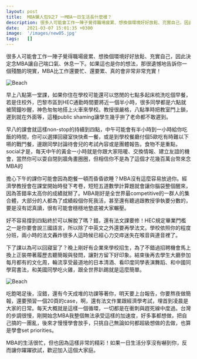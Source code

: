 ```yaml
---
layout: post
title:  MBA懶人包9之7 一MBA一日生活長什麼樣？
description: 很多人可能會工作一陣子覺得職場疲累、想換個環境好好放鬆、充實自己，因此決定念MBA讓...
date:   2021-03-07 15:01:35 +0300
image:  '/images/new05.jpg'
tags:   []
---
```

很多人可能會工作一陣子覺得職場疲累、想換個環境好好放鬆、充實自己，因此決定念MBA讓自己喘口氣、休息一下。如果這也是你的想法，那很遺憾地告訴你一個殘酷的現實，MBA比工作還要忙、還要累、真的會非常非常充實！

![Beach]({{site.baseurl}}/images/new05-0.jpg)

早上八點第一堂課，如果你住在學校可能還可以悠閒的七點多起床梳洗吃個早餐，若是住校外，巴黎市區到HEC通勤時間要將近一個半小時，很多同學都是六點就被鬧鐘吵醒，神色匆匆地搭上火車來學校。教授很嚴格，八點準時把教室門上鎖，遲到就在外面等，這種public shaming讓學生幾乎拚了老命都不敢遲到。

早八的課會就這樣non-stop的持續到四點，中午可能會有半小時到一小時給你吃飯的時間，你可以選擇回寢室快快煮一餐，或是到學校餐廳付個5歐吃有時難以下嚥的戰鬥餐，邊跟同學討論待會兒的考試內容或是團體報告。食物不是重點，social才是，每天中午的黃金一小時就是你跟大家陪暖、交換情報、建立友誼的機會，當然你可以耍自閉到牆角畫圈圈，但相信你不是為了這個才花幾百萬台幣來念MBA的

擔心下午的課你可能會因為飽餐一頓而昏昏欲睡？MBA沒有這麼容易放過你。經濟學教授會在課堂開始時發下考卷，短短五道數學計算題就會讓你腦袋整個醒來，因為答錯率太高你的成績就掰了。MBA剛好是全世界最competitive的一群人的集合體，大部分的人都為了成績殺個你死我活，甚至還有聽過跟教授爭執要分數的，要是沒有認真讀，很有可能會穩穩地墊底被大家輾壓。

好不容易撐到四點終於可以解脫了嗎？錯，還有法文課要修！HEC規定畢業門檻之一是你要會說三國語言，所以除了中英文之外還要再學法文。學校依照你的程度分班，兩小時的法文轟炸很多人這時候已經心力交瘁迷失在喉音與連音裡了。

下了課以為可以回寢室了？晚上剛好有企業來學校招生，為了不錯過招聘機會馬上換上正裝帶著履歷去聽簡報與發問，讓對方留下好印象。結束後再去學生大廳參加每月都有的文化周，輪流享受最道地的日本清酒、看印度同學表演舞蹈、和中國同學寫書法，和美國同學吃火雞，跟全世界趴踢就是這麼簡單。

![Beach]({{site.baseurl}}/images/new05-1.jpg)

吃飽喝足後，沒錯，還有今天成堆的功課等著你，明天要上台報告，你要熬夜做簡報，還要預習一個20頁的case，啊，還有法文作業跟經濟學考試，埋首到凌晨是大家的日常。每天大概就是這樣一個循環，一切都是在衝刺與趕死線中度過。台灣的步調很慢，剛開始念MBA我整個無法承受這樣的加速度，好多事都想做，把自己搞的一團亂，後來才慢慢學會放手，只挑自己無論如何都超級想做的去做，也算是學會set priorities。

MBA的生活很忙，但也因為這樣非常的精彩！如果一日生活分享沒有嚇到你，反而讓你躍躍欲試，歡迎加入這個大家庭。
